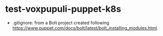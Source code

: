 # test-voxpupuli-puppet-k8s

- .gitignore: from a Bolt project created following https://www.puppet.com/docs/bolt/latest/bolt_installing_modules.html.

